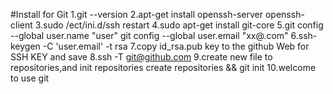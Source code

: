 #Install for Git
1.git --version
2.apt-get install openssh-server openssh-client
3.sudo /ect/ini.d/ssh restart
4.sudo apt-get install git-core
5.git config --global user.name "user"
  git config --global user.email "xx@.com"
6.ssh-keygen -C 'user.email' -t rsa
7.copy id_rsa.pub key to the github Web for SSH KEY and save
8.ssh -T git@github.com
9.create new file to repositories,and init repositories 
	create repositories && git init
10.welcome to use git
